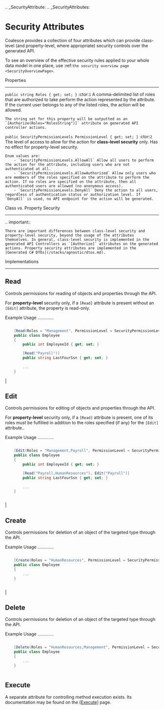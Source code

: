 
.. _SecurityAttribute:
.. _SecurityAttributes:

Security Attributes
===================

Coalesce provides a collection of four attributes which can provide class-level (and property-level, where appropriate) security controls over the generated API.

To see an overview of the effective security rules applied to your whole data model in one place, use :ref:`the security overview page <SecurityOverviewPage>`.

Properties
**********

`public string Roles { get; set; }` :ctor:`1`
    A comma-delimited list of roles that are authorized to take perform the action represented by the attribute. If the current user belongs to any of the listed roles, the action will be allowed.

    The string set for this property will be outputted as an `[Authorize(Roles="RolesString")]` attribute on generated API controller actions.

`public SecurityPermissionLevels PermissionLevel { get; set; }` :ctor:`2`
    The level of access to allow for the action for **class-level security** only. Has no effect for property-level security.

    Enum values are:
        - `SecurityPermissionLevels.AllowAll` Allow all users to perform the action for the attribute, including users who are not authenticated at all.
        - `SecurityPermissionLevels.AllowAuthorized` Allow only users who are members of the roles specified on the attribute to perform the action. If no roles are specified on the attribute, then all authenticated users are allowed (no anonymous access). 
        - `SecurityPermissionLevels.DenyAll` Deny the action to all users, regardless of authentication status or authorization level. If `DenyAll` is used, no API endpoint for the action will be generated.


Class vs. Property Security
***************************

.. important::

    There are important differences between class-level security and property-level security, beyond the usage of the attributes themselves. In general, class-level security is implemented in the generated API Controllers as `[Authorize]` attributes on the generated actions. Property security attributes are implemented in the [Generated C# DTOs](/stacks/agnostic/dtos.md).


Implementations
***************

Read
----

Controls permissions for reading of objects and properties through the API.

For **property-level** security only, if a `[Read]` attribute is present without an `[Edit]` attribute, the property is read-only. 

Example Usage
.............

``` c#

    [Read(Roles = "Management", PermissionLevel = SecurityPermissionLevels.AllowAuthorized)]
    public class Employee
    {
        public int EmployeeId { get; set; }

        [Read("Payroll")]
        public string LastFourSsn { get; set; }
        
        ...
    }


```

|

Edit
----

Controls permissions for editing of objects and properties through the API.

For **property-level** security only, if a `[Read]` attribute is present, one of its roles must be fulfilled in addition to the roles specified (if any) for the `[Edit]` attribute..

Example Usage
.............

``` c#

    [Edit(Roles = "Management,Payroll", PermissionLevel = SecurityPermissionLevels.AllowAuthorized)]
    public class Employee
    {
        public int EmployeeId { get; set; }

        [Read("Payroll,HumanResources"), Edit("Payroll")]
        public string LastFourSsn { get; set; }
        
        ...
    }



```

|

Create
------

Controls permissions for deletion of an object of the targeted type through the API.

Example Usage
.............

``` c#

    [Create(Roles = "HumanResources", PermissionLevel = SecurityPermissionLevels.AllowAuthorized)]
    public class Employee
    {
        ...
    }



```

|

Delete
------

Controls permissions for deletion of an object of the targeted type through the API.

Example Usage
.............

``` c#

    [Delete(Roles = "HumanResources,Management", PermissionLevel = SecurityPermissionLevels.AllowAuthorized)]
    public class Employee
    {
        ...
    }



```

Execute
-------

A separate attribute for controlling method execution exists. Its documentation may be found on the [[Execute]](/modeling/model-components/attributes/execute.md) page.